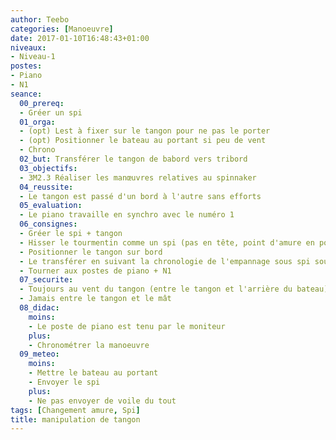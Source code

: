 ```yaml
---
author: Teebo
categories: [Manoeuvre]
date: 2017-01-10T16:48:43+01:00
niveaux:
- Niveau-1
postes:
- Piano
- N1
seance:
  00_prereq:
  - Gréer un spi
  01_orga:
  - (opt) Lest à fixer sur le tangon pour ne pas le porter
  - (opt) Positionner le bateau au portant si peu de vent
  - Chrono
  02_but: Transférer le tangon de babord vers tribord
  03_objectifs:
  - 3M2.3 Réaliser les manœuvres relatives au spinnaker
  04_reussite:
  - Le tangon est passé d'un bord à l'autre sans efforts
  05_evaluation:
  - Le piano travaille en synchro avec le numéro 1
  06_consignes:
  - Gréer le spi + tangon
  - Hisser le tourmentin comme un spi (pas en tête, point d'amure en point de drisse)
  - Positionner le tangon sur bord
  - Le transférer en suivant la chronologie de l'empannage sous spi sous l'autre amure
  - Tourner aux postes de piano + N1
  07_securite:
  - Toujours au vent du tangon (entre le tangon et l'arrière du bateau)
  - Jamais entre le tangon et le mât
  08_didac:
    moins:
    - Le poste de piano est tenu par le moniteur
    plus:
    - Chronométrer la manoeuvre
  09_meteo:
    moins:
    - Mettre le bateau au portant
    - Envoyer le spi
    plus:
    - Ne pas envoyer de voile du tout
tags: [Changement amure, Spi]
title: manipulation de tangon
---
```

